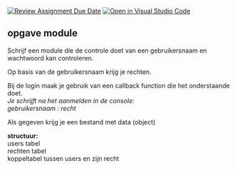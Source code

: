 [![Review Assignment Due Date](https://classroom.github.com/assets/deadline-readme-button-22041afd0340ce965d47ae6ef1cefeee28c7c493a6346c4f15d667ab976d596c.svg)](https://classroom.github.com/a/YM5hMX8N)
[![Open in Visual Studio Code](https://classroom.github.com/assets/open-in-vscode-2e0aaae1b6195c2367325f4f02e2d04e9abb55f0b24a779b69b11b9e10269abc.svg)](https://classroom.github.com/online_ide?assignment_repo_id=16179166&assignment_repo_type=AssignmentRepo)
## opgave module

Schrijf een module die de controle doet van een gebruikersnaam en
wachtwoord kan controleren.

Op basis van de gebruikersnaam krijg je rechten.

Bij de login maak je gebruik van een callback function die het onderstaande doet.<br>
<i>Je schrijft na het aanmelden in de console:<br>
gebruikersnaam : recht</i>

Als gegeven krijg je een bestand met data (object)

<b>structuur: </b><br>
users tabel <br>
rechten tabel <br>
koppeltabel tussen users en zijn recht
